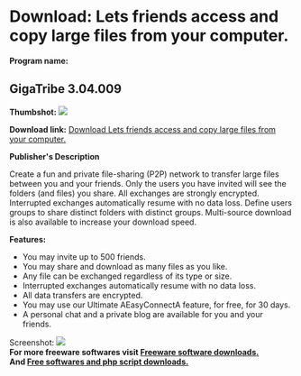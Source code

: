 # Download: Lets friends access and copy large files from your computer.

**Program name:**

## GigaTribe 3.04.009

  
**Thumbshot:** ![](http://www.freewarefiles.com/screenshot/gigatribe_md.gif)   
  
**Download link:** [Download Lets friends access and copy large files from your computer.](http://freesoftwares.boysofts.com/GigaTribe_program_25680.html)  
  


**Publisher's Description**  
  


Create a fun and private file-sharing (P2P) network to transfer large files between you and your friends. Only the users you have invited will see the folders (and files) you share. All exchanges are strongly encrypted. Interrupted exchanges automatically resume with no data loss. Define users groups to share distinct folders with distinct groups. Multi-source download is also available to increase your download speed. 

**Features:**

  * You may invite up to 500 friends. 
  * You may share and download as many files as you like. 
  * Any file can be exchanged regardless of its type or size. 
  * Interrupted exchanges automatically resume with no data loss. 
  * All data transfers are encrypted. 
  * You may use our Ultimate AEasyConnectA feature, for free, for 30 days. 
  * A personal chat and a private blog are available for you and your friends. 

  
  
Screenshot: ![](http://www.freewarefiles.com/screenshot/gigatribe.gif)   
**For more freeware softwares visit [Freeware software downloads.](http://freesoftwares.boysofts.com/)**   
**And [Free softwares and php script downloads.](http://www.boysofts.com/)**
